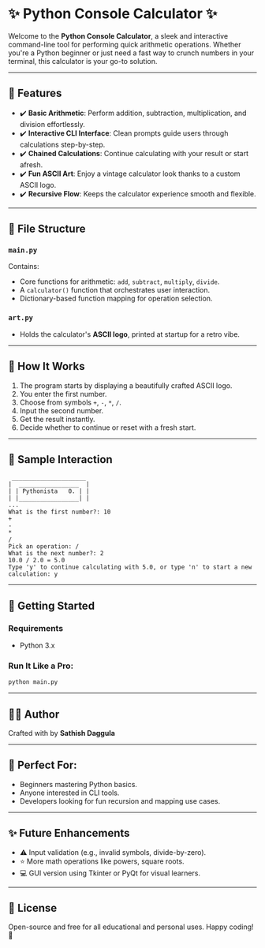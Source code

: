 
# ✨ Python Console Calculator ✨

Welcome to the **Python Console Calculator**, a sleek and interactive command-line tool for performing quick arithmetic operations. Whether you're a Python beginner or just need a fast way to crunch numbers in your terminal, this calculator is your go-to solution.

---

## 🌟 Features

* ✔️ **Basic Arithmetic**: Perform addition, subtraction, multiplication, and division effortlessly.
* ✔️ **Interactive CLI Interface**: Clean prompts guide users through calculations step-by-step.
* ✔️ **Chained Calculations**: Continue calculating with your result or start afresh.
* ✔️ **Fun ASCII Art**: Enjoy a vintage calculator look thanks to a custom ASCII logo.
* ✔️ **Recursive Flow**: Keeps the calculator experience smooth and flexible.

---

## 📂 File Structure

### `main.py`

Contains:

* Core functions for arithmetic: `add`, `subtract`, `multiply`, `divide`.
* A `calculator()` function that orchestrates user interaction.
* Dictionary-based function mapping for operation selection.

### `art.py`

* Holds the calculator's **ASCII logo**, printed at startup for a retro vibe.

---

## 🔢 How It Works

1. The program starts by displaying a beautifully crafted ASCII logo.
2. You enter the first number.
3. Choose from symbols `+`, `-`, `*`, `/`.
4. Input the second number.
5. Get the result instantly.
6. Decide whether to continue or reset with a fresh start.

---

## 🔹 Sample Interaction

```
 _____________________
|  _________________  |
| | Pythonista   0. | |
| |_________________| |
...
What is the first number?: 10
+
-
*
/
Pick an operation: /
What is the next number?: 2
10.0 / 2.0 = 5.0
Type 'y' to continue calculating with 5.0, or type 'n' to start a new calculation: y
```

---

## 🚀 Getting Started

### Requirements

* Python 3.x

### Run It Like a Pro:

```bash
python main.py
```

---

## 👨‍💼 Author

Crafted with  by **Sathish Daggula**

---

## 🚀 Perfect For:

* Beginners mastering Python basics.
* Anyone interested in CLI tools.
* Developers looking for fun recursion and mapping use cases.

---

## ✨ Future Enhancements

* ⚠️ Input validation (e.g., invalid symbols, divide-by-zero).
* ⭐ More math operations like powers, square roots.
* 💻 GUI version using Tkinter or PyQt for visual learners.

---

## 📃 License

Open-source and free for all educational and personal uses. Happy coding! 🚀
